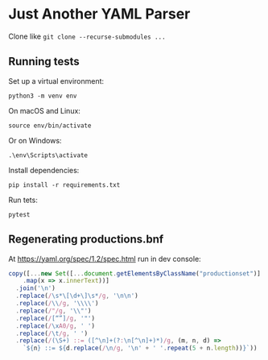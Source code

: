 # Just Another YAML Parser

Clone like `git clone --recurse-submodules ...`

## Running tests

Set up a virtual environment:

    python3 -m venv env

On macOS and Linux:

    source env/bin/activate

Or on Windows:

    .\env\Scripts\activate

Install dependencies:

    pip install -r requirements.txt

Run tets:

    pytest

## Regenerating productions.bnf

At https://yaml.org/spec/1.2/spec.html run in dev console:

```javascript
copy([...new Set([...document.getElementsByClassName("productionset")]
    .map(x => x.innerText))]
  .join('\n')
  .replace(/\s*\[\d+\]\s*/g, '\n\n')
  .replace(/\\/g, '\\\\')
  .replace(/"/g, '\\"')
  .replace(/[“”]/g, '"')
  .replace(/\xA0/g, ' ')
  .replace(/\t/g, ' ')
  .replace(/(\S+) ::= ([^\n]+(?:\n[^\n]+)*)/g, (m, n, d) => 
    `${n} ::= ${d.replace(/\n/g, '\n' + ' '.repeat(5 + n.length))}`))
```
